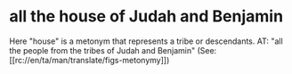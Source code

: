 # all the house of Judah and Benjamin

Here "house" is a metonym that represents a tribe or descendants. AT: "all the people from the tribes of Judah and Benjamin" (See: [[rc://en/ta/man/translate/figs-metonymy]])

